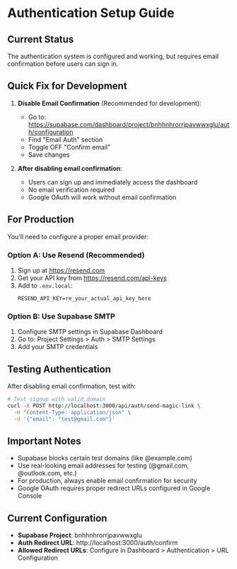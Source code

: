 # Authentication Setup Guide

## Current Status

The authentication system is configured and working, but requires email confirmation before users can sign in.

## Quick Fix for Development

1. **Disable Email Confirmation** (Recommended for development):
   - Go to: https://supabase.com/dashboard/project/bnhhnhrorrjpavwwxglu/auth/configuration
   - Find "Email Auth" section
   - Toggle OFF "Confirm email"
   - Save changes

2. **After disabling email confirmation**:
   - Users can sign up and immediately access the dashboard
   - No email verification required
   - Google OAuth will work without email confirmation

## For Production

You'll need to configure a proper email provider:

### Option A: Use Resend (Recommended)
1. Sign up at https://resend.com
2. Get your API key from https://resend.com/api-keys
3. Add to `.env.local`:
   ```
   RESEND_API_KEY=re_your_actual_api_key_here
   ```

### Option B: Use Supabase SMTP
1. Configure SMTP settings in Supabase Dashboard
2. Go to: Project Settings > Auth > SMTP Settings
3. Add your SMTP credentials

## Testing Authentication

After disabling email confirmation, test with:
```bash
# Test signup with valid domain
curl -X POST http://localhost:3000/api/auth/send-magic-link \
  -H "Content-Type: application/json" \
  -d '{"email": "test@gmail.com"}'
```

## Important Notes

- Supabase blocks certain test domains (like @example.com)
- Use real-looking email addresses for testing (@gmail.com, @outlook.com, etc.)
- For production, always enable email confirmation for security
- Google OAuth requires proper redirect URLs configured in Google Console

## Current Configuration

- **Supabase Project**: bnhhnhrorrjpavwwxglu
- **Auth Redirect URL**: http://localhost:3000/auth/confirm
- **Allowed Redirect URLs**: Configure in Dashboard > Authentication > URL Configuration